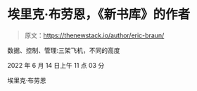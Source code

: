 # 埃里克·布劳恩，《新书库》的作者

> 原文：<https://thenewstack.io/author/eric-braun/>

数据、控制、管理:三架飞机，不同的高度

2022 年 6 月 14 日上午 11 点 03 分

埃里克·布劳恩